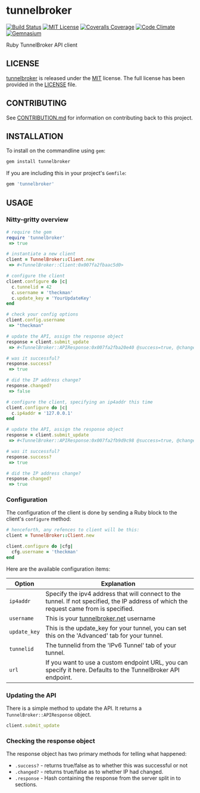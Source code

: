 tunnelbroker
============
[![Build Status](https://img.shields.io/travis/theckman/tunnelbroker/master.svg)](https://travis-ci.org/theckman/tunnelbroker)
[![MIT License](https://img.shields.io/badge/license-MIT-brightgreen.svg)](https://tldrlegal.com/license/mit-license)
[![Coveralls Coverage](https://img.shields.io/coveralls/theckman/tunnelbroker/master.svg)](https://coveralls.io/r/theckman/tunnelbroker)
[![Code Climate](https://img.shields.io/codeclimate/github/theckman/tunnelbroker.svg)](https://codeclimate.com/github/theckman/tunnelbroker)
[![Gemnasium](https://img.shields.io/gemnasium/theckman/tunnelbroker.svg)](https://gemnasium.com/theckman/tunnelbroker)

Ruby TunnelBroker API client

LICENSE
-------
[tunnelbroker](https://github.com/theckman/tunnelbroker) is released under
the [MIT](http://opensource.org/licenses/MIT) license. The full license has
been provided in the
[LICENSE](https://github.com/theckman/tunnelbroker/blob/master/LICENSE) file.

CONTRIBUTING
------------
See [CONTRIBUTION.md](https://github.com/theckman/tunnelbroker/blob/master/CONTRIBUTING.md)
for information on contributing back to this project.

INSTALLATION
------------
To install on the commandline using `gem`:

```Bash
gem install tunnelbroker
```

If you are including this in your project's `Gemfile`:

```Ruby
gem 'tunnelbroker'
```

USAGE
-----
### Nitty-gritty overview
```Ruby
# require the gem
require 'tunnelbroker'
 => true

# instantiate a new client
client = TunnelBroker::Client.new
 => #<TunnelBroker::Client:0x007fa2fbaac5d0>

# configure the client
client.configure do |c|
  c.tunnelid = 42
  c.username = 'theckman'
  c.update_key = 'YourUpdateKey'
end

# check your config options
client.config.username
 => "theckman"

# update the API, assign the response object
response = client.submit_update
 => #<TunnelBroker::APIResponse:0x007fa2fba20e40 @success=true, @changed=false, @response={:msg=>"nochg", :data=>{:ip=>"50.161.84.35"}}>

# was it successful?
response.success?
 => true

# did the IP address change?
response.changed?
 => false

# configure the client, specifying an ip4addr this time
client.configure do |c|
  c.ip4addr = '127.0.0.1'
end

# update the API, assign the response object
response = client.submit_update
 => #<TunnelBroker::APIResponse:0x007fa2fb9d9c98 @success=true, @changed=true, @response={:msg=>"good", :data=>{:ip=>"127.0.0.1"}}>

# was it successful?
response.success?
 => true

# did the IP address change?
response.changed?
 => true
```

### Configuration
The configuration of the client is done by sending a Ruby block to the client's
`configure` method:

```Ruby
# henceforth, any refences to client will be this:
client = TunnelBroker::Client.new

client.configure do |cfg|
  cfg.username = 'theckman'
end
```

Here are the available configuration items:

| Option       | Explanation |
| ------------ | ----------- |
| `ip4addr`    | Specify the ipv4 address that will connect to the tunnel. If not specified, the IP address of which the request came from is specified. |
| `username`   | This is your [tunnelbroker.net](https://www.tunnelbroker.net/) username                                                                                                  |
| `update_key` | This is the update_key for your tunnel, you can set this on the 'Advanced' tab for your tunnel.                                         |
| `tunnelid`   | The tunnelid from the 'IPv6 Tunnel' tab of your tunnel.                                                                                 |
| `url`        | If you want to use a custom endpoint URL, you can specify it here. Defaults to the TunnelBroker API endpoint.                           |

### Updating the API
There is a simple method to update the API. It returns a `TunnelBroker::APIResponse` object.
```Ruby
client.submit_update
```

### Checking the response object
The response object has two primary methods for telling what happened:

* `.success?` - returns true/false as to whether this was successful or not
* `.changed?` - returns true/false as to whether IP had changed.
* `.response` - Hash containing the response from the server split in to sections.
